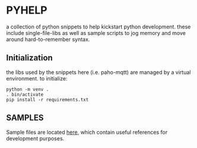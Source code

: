 # PYHELP
a collection of python snippets to help kickstart python development. these include single-file-libs as well as sample scripts to jog memory and move around hard-to-remember syntax.

## Initialization
the libs used by the snippets here (i.e. paho-mqtt) are managed by a virtual environment. to initialize:
```
python -m venv .
. bin/activate
pip install -r requirements.txt
```

## SAMPLES
Sample files are located [here](samples), which contain useful references for development purposes.



